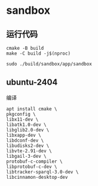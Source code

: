 # sandbox

## 运行代码

```shell
cmake -B build
make -C build -j$(nproc)

sudo ./build/sandbox/app/sandbox
```

## ubuntu-2404

编译

```shell
apt install cmake \
pkgconfig \
libx11-dev \
libatk1.0-dev \
libglib2.0-dev \
libxapp-dev \
libdconf-dev \
libudisks2-dev \
libvte-2.91-dev \
libgail-3-dev \
protobuf-c-compiler \
libprotobuf-c-dev \
libtracker-sparql-3.0-dev \
libcinnamon-desktop-dev

```